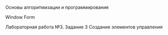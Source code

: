 Основы алгоритмизации и программирования

Window Form

Лабораторная работа №3. Задание 3 Создание элементов управления
